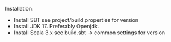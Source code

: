 
Installation:

- Install SBT see project/build.properties for version
- Install JDK 17. Preferably Openjdk.
- Install Scala 3.x see build.sbt -> common settings for version